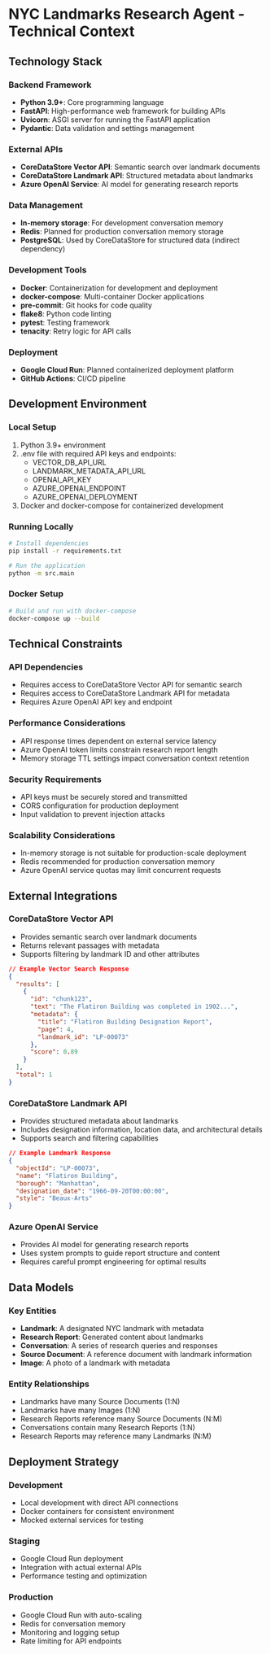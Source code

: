 # NYC Landmarks Research Agent - Technical Context

## Technology Stack

### Backend Framework
- **Python 3.9+**: Core programming language
- **FastAPI**: High-performance web framework for building APIs
- **Uvicorn**: ASGI server for running the FastAPI application
- **Pydantic**: Data validation and settings management

### External APIs
- **CoreDataStore Vector API**: Semantic search over landmark documents
- **CoreDataStore Landmark API**: Structured metadata about landmarks
- **Azure OpenAI Service**: AI model for generating research reports

### Data Management
- **In-memory storage**: For development conversation memory
- **Redis**: Planned for production conversation memory storage
- **PostgreSQL**: Used by CoreDataStore for structured data (indirect dependency)

### Development Tools
- **Docker**: Containerization for development and deployment
- **docker-compose**: Multi-container Docker applications
- **pre-commit**: Git hooks for code quality
- **flake8**: Python code linting
- **pytest**: Testing framework
- **tenacity**: Retry logic for API calls

### Deployment
- **Google Cloud Run**: Planned containerized deployment platform
- **GitHub Actions**: CI/CD pipeline

## Development Environment

### Local Setup
1. Python 3.9+ environment
2. .env file with required API keys and endpoints:
   - VECTOR_DB_API_URL
   - LANDMARK_METADATA_API_URL
   - OPENAI_API_KEY
   - AZURE_OPENAI_ENDPOINT
   - AZURE_OPENAI_DEPLOYMENT
3. Docker and docker-compose for containerized development

### Running Locally
```bash
# Install dependencies
pip install -r requirements.txt

# Run the application
python -m src.main
```

### Docker Setup
```bash
# Build and run with docker-compose
docker-compose up --build
```

## Technical Constraints

### API Dependencies
- Requires access to CoreDataStore Vector API for semantic search
- Requires access to CoreDataStore Landmark API for metadata
- Requires Azure OpenAI API key and endpoint

### Performance Considerations
- API response times dependent on external service latency
- Azure OpenAI token limits constrain research report length
- Memory storage TTL settings impact conversation context retention

### Security Requirements
- API keys must be securely stored and transmitted
- CORS configuration for production deployment
- Input validation to prevent injection attacks

### Scalability Considerations
- In-memory storage is not suitable for production-scale deployment
- Redis recommended for production conversation memory
- Azure OpenAI service quotas may limit concurrent requests

## External Integrations

### CoreDataStore Vector API
- Provides semantic search over landmark documents
- Returns relevant passages with metadata
- Supports filtering by landmark ID and other attributes

```json
// Example Vector Search Response
{
  "results": [
    {
      "id": "chunk123",
      "text": "The Flatiron Building was completed in 1902...",
      "metadata": {
        "title": "Flatiron Building Designation Report",
        "page": 4,
        "landmark_id": "LP-00073"
      },
      "score": 0.89
    }
  ],
  "total": 1
}
```

### CoreDataStore Landmark API
- Provides structured metadata about landmarks
- Includes designation information, location data, and architectural details
- Supports search and filtering capabilities

```json
// Example Landmark Response
{
  "objectId": "LP-00073",
  "name": "Flatiron Building",
  "borough": "Manhattan",
  "designation_date": "1966-09-20T00:00:00",
  "style": "Beaux-Arts"
}
```

### Azure OpenAI Service
- Provides AI model for generating research reports
- Uses system prompts to guide report structure and content
- Requires careful prompt engineering for optimal results

## Data Models

### Key Entities
- **Landmark**: A designated NYC landmark with metadata
- **Research Report**: Generated content about landmarks
- **Conversation**: A series of research queries and responses
- **Source Document**: A reference document with landmark information
- **Image**: A photo of a landmark with metadata

### Entity Relationships
- Landmarks have many Source Documents (1:N)
- Landmarks have many Images (1:N)
- Research Reports reference many Source Documents (N:M)
- Conversations contain many Research Reports (1:N)
- Research Reports may reference many Landmarks (N:M)

## Deployment Strategy

### Development
- Local development with direct API connections
- Docker containers for consistent environment
- Mocked external services for testing

### Staging
- Google Cloud Run deployment
- Integration with actual external APIs
- Performance testing and optimization

### Production
- Google Cloud Run with auto-scaling
- Redis for conversation memory
- Monitoring and logging setup
- Rate limiting for API endpoints
